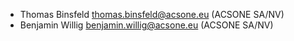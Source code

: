 - Thomas Binsfeld <thomas.binsfeld@acsone.eu> (ACSONE SA/NV)
- Benjamin Willig <benjamin.willig@acsone.eu> (ACSONE SA/NV)
